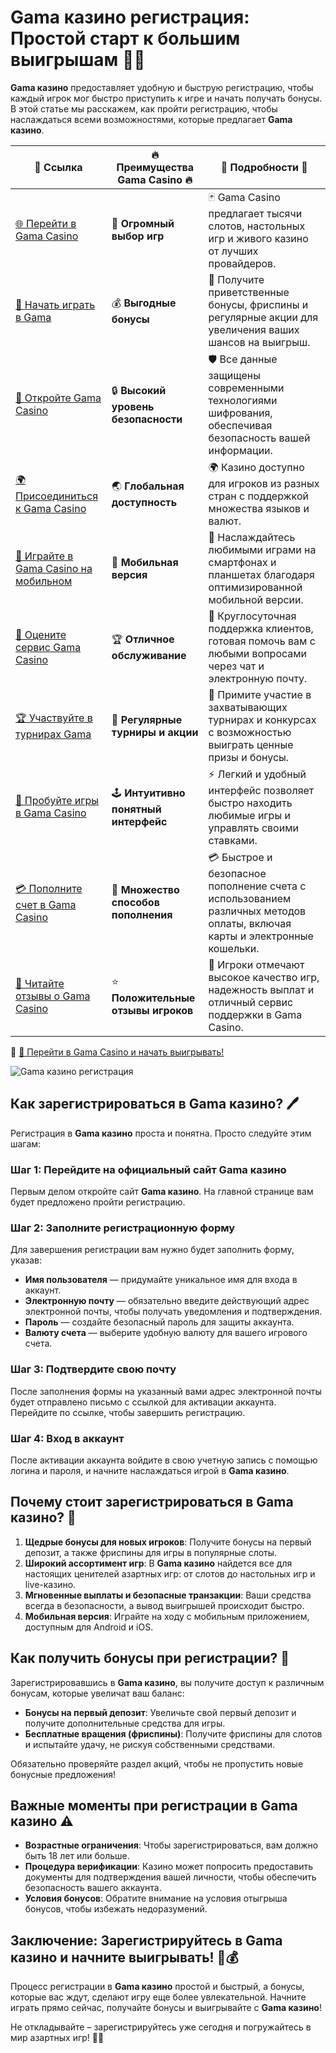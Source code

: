 # Gama казино регистрация: Простой старт к большим выигрышам 🎰🎉

**Gama казино** предоставляет удобную и быструю регистрацию, чтобы каждый игрок мог быстро приступить к игре и начать получать бонусы. В этой статье мы расскажем, как пройти регистрацию, чтобы наслаждаться всеми возможностями, которые предлагает **Gama казино**.

| 🔗 **Ссылка**                                         | 🔥 **Преимущества Gama Casino** 🔥  | 🌟 **Подробности** 🌟 |
|-----------------------------------------------------|-------------------------------------|----------------------|
| [🌐 Перейти в Gama Casino](https://brandplay.link/j6NMKsDz) | 🎰 **Огромный выбор игр**            | 🃏 Gama Casino предлагает тысячи слотов, настольных игр и живого казино от лучших провайдеров. |
| [💸 Начать играть в Gama](https://brandplay.link/j6NMKsDz) | 💰 **Выгодные бонусы**                | 🎁 Получите приветственные бонусы, фриспины и регулярные акции для увеличения ваших шансов на выигрыш. |
| [🔐 Откройте Gama Casino](https://brandplay.link/j6NMKsDz) | 🔒 **Высокий уровень безопасности**    | 🛡️ Все данные защищены современными технологиями шифрования, обеспечивая безопасность вашей информации. |
| [🌍 Присоединиться к Gama Casino](https://brandplay.link/j6NMKsDz) | 🌏 **Глобальная доступность**         | 🌍 Казино доступно для игроков из разных стран с поддержкой множества языков и валют. |
| [📱 Играйте в Gama Casino на мобильном](https://brandplay.link/j6NMKsDz) | 📲 **Мобильная версия**                | 📱 Наслаждайтесь любимыми играми на смартфонах и планшетах благодаря оптимизированной мобильной версии. |
| [🔧 Оцените сервис Gama Casino](https://brandplay.link/j6NMKsDz) | 🏆 **Отличное обслуживание**          | 🤝 Круглосуточная поддержка клиентов, готовая помочь вам с любыми вопросами через чат и электронную почту. |
| [🏆 Участвуйте в турнирах Gama](https://brandplay.link/j6NMKsDz) | 🎉 **Регулярные турниры и акции**      | 🥇 Примите участие в захватывающих турнирах и конкурсах с возможностью выиграть ценные призы и бонусы. |
| [🎯 Пробуйте игры в Gama Casino](https://brandplay.link/j6NMKsDz) | 🕹️ **Интуитивно понятный интерфейс**   | ⚡ Легкий и удобный интерфейс позволяет быстро находить любимые игры и управлять своими ставками. |
| [💳 Пополните счет в Gama Casino](https://brandplay.link/j6NMKsDz) | 💸 **Множество способов пополнения**    | 💳 Быстрое и безопасное пополнение счета с использованием различных методов оплаты, включая карты и электронные кошельки. |
| [💬 Читайте отзывы о Gama Casino](https://brandplay.link/j6NMKsDz) | ⭐ **Положительные отзывы игроков**     | 👏 Игроки отмечают высокое качество игр, надежность выплат и отличный сервис поддержки в Gama Casino. |

🔗 [🚀 Перейти в Gama Casino и начать выигрывать!](https://brandplay.link/j6NMKsDz)

![Gama казино регистрация](https://imgbb.ru/frontend/posts/creation/2023-07-22/oi161jo2va9xnz4uodk35psn1qej265k1wj.jpg)

## Как зарегистрироваться в Gama казино? 🖊️

Регистрация в **Gama казино** проста и понятна. Просто следуйте этим шагам:

### Шаг 1: Перейдите на официальный сайт Gama казино
Первым делом откройте сайт **Gama казино**. На главной странице вам будет предложено пройти регистрацию.

### Шаг 2: Заполните регистрационную форму
Для завершения регистрации вам нужно будет заполнить форму, указав:
- **Имя пользователя** — придумайте уникальное имя для входа в аккаунт.
- **Электронную почту** — обязательно введите действующий адрес электронной почты, чтобы получать уведомления и подтверждения.
- **Пароль** — создайте безопасный пароль для защиты аккаунта.
- **Валюту счета** — выберите удобную валюту для вашего игрового счета.

### Шаг 3: Подтвердите свою почту
После заполнения формы на указанный вами адрес электронной почты будет отправлено письмо с ссылкой для активации аккаунта. Перейдите по ссылке, чтобы завершить регистрацию.

### Шаг 4: Вход в аккаунт
После активации аккаунта войдите в свою учетную запись с помощью логина и пароля, и начните наслаждаться игрой в **Gama казино**.

## Почему стоит зарегистрироваться в Gama казино? 🎁

1. **Щедрые бонусы для новых игроков**: Получите бонусы на первый депозит, а также фриспины для игры в популярные слоты.
2. **Широкий ассортимент игр**: В **Gama казино** найдется все для настоящих ценителей азартных игр: от слотов до настольных игр и live-казино.
3. **Мгновенные выплаты и безопасные транзакции**: Ваши средства всегда в безопасности, а вывод выигрышей происходит быстро.
4. **Мобильная версия**: Играйте на ходу с мобильным приложением, доступным для Android и iOS.

## Как получить бонусы при регистрации? 💸

Зарегистрировавшись в **Gama казино**, вы получите доступ к различным бонусам, которые увеличат ваш баланс:
- **Бонусы на первый депозит**: Увеличьте свой первый депозит и получите дополнительные средства для игры.
- **Бесплатные вращения (фриспины)**: Получите фриспины для слотов и испытайте удачу, не рискуя собственными средствами.

Обязательно проверяйте раздел акций, чтобы не пропустить новые бонусные предложения!

## Важные моменты при регистрации в Gama казино ⚠️

- **Возрастные ограничения**: Чтобы зарегистрироваться, вам должно быть 18 лет или больше.
- **Процедура верификации**: Казино может попросить предоставить документы для подтверждения вашей личности, чтобы обеспечить безопасность вашего аккаунта.
- **Условия бонусов**: Обратите внимание на условия отыгрыша бонусов, чтобы избежать недоразумений.

## Заключение: Зарегистрируйтесь в Gama казино и начните выигрывать! 🎰💰

Процесс регистрации в **Gama казино** простой и быстрый, а бонусы, которые вас ждут, сделают игру еще более увлекательной. Начните играть прямо сейчас, получайте бонусы и выигрывайте с **Gama казино**!

Не откладывайте – зарегистрируйтесь уже сегодня и погружайтесь в мир азартных игр! 🌟🎉
